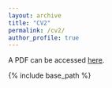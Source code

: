 ```yaml
---
layout: archive
title: "CV2"
permalink: /cv2/
author_profile: true
---
```

A PDF can be accessed [here](https://jrexmo.github.io/Jackson_CV_2020%20(2).pdf).



{% include base_path %}
